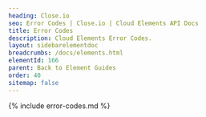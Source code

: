 ```yaml
---
heading: Close.io
seo: Error Codes | Close.io | Cloud Elements API Docs
title: Error Codes
description: Cloud Elements Error Codes.
layout: sidebarelementdoc
breadcrumbs: /docs/elements.html
elementId: 166
parent: Back to Element Guides
order: 40
sitemap: false
---
```


{% include error-codes.md %}
